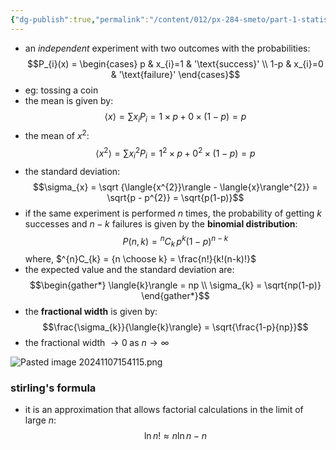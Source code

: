 ```yaml
---
{"dg-publish":true,"permalink":"/content/012/px-284-smeto/part-1-statistical-mechanics/a-probability/px-284-a3-the-bernoulli-trial/","noteIcon":"1","created":"2024-11-25T10:50:32.000+00:00","updated":"2024-11-26T13:01:17.253+00:00"}
---
```


- an *independent* experiment with two outcomes with the probabilities: 
$$P_{i}(x) = \begin{cases} p & x_{i}=1 & '\text{success}' \\ 1-p & x_{i}=0 & '\text{failure}' \end{cases}$$
- eg: tossing a coin
- the mean is given by: 
$$\langle{x}\rangle = \sum\limits x_{i}P_{i} = 1\times p + 0 \times (1-p) = p$$
 - the mean of $x^{2}:$ 
 $$\langle{x^{2}}\rangle = \sum\limits x_{i}^{2} P_{i} = 1^{2}\times p + 0^{2}\times(1-p)=  p$$
- the standard deviation: 
$$\sigma_{x} = \sqrt {\langle{x^{2}}\rangle - \langle{x}\rangle^{2}} = \sqrt{p - p^{2}} = \sqrt{p(1-p)}$$
- if the same experiment is performed $n$ times, the probability of getting $k$ successes and $n-k$ failures is given by the **binomial distribution**: 
$$P(n,k) =  {}^{n}C_{k} \,p^{k}(1-p)^{n-k}$$
	where, $^{n}C_{k} = {n \choose k} =  \frac{n!}{k!(n-k)!}$ 
- the expected value and the standard deviation are: 
$$\begin{gather*}
	\langle{k}\rangle = np \\
	\sigma_{k} = \sqrt{np(1-p)}
\end{gather*}$$
- the **fractional width** is given by: 
$$\frac{\sigma_{k}}{\langle{k}\rangle} = \sqrt{\frac{1-p}{np}}$$
- the fractional width $\to 0 \;\text{as } n\to\infty$

![Pasted image 20241107154115.png](/img/user/pics/Pasted%20image%2020241107154115.png)
### stirling's formula
- it is an approximation that allows factorial calculations in the limit of large ${} n:$
$$\ln n! \approx n\ln n - n$$
